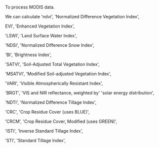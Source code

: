 To process MODIS data.

We can calculate 
'ndvi',   'Normalized Difference Vegetation Index',

 EVI',    'Enhanced Vegetation Index',
 
'LSWI',   'Land Surface Water Index',

'NDSI',   'Normalized Difference Snow Index',

'BI',     'Brightness Index',

'SATVI',  'Soil-Adjusted Total Vegetation Index',

'MSATVI', 'Modified Soil-adjusted Vegetation Index',

'VARI',   'Visible Atmospherically Resistant Index',

'BRGT',   'VIS and NIR reflectance, weighted by' 'solar energy distribution',

'NDTI',   'Normalized Difference Tillage Index',

'CRC',    'Crop Residue Cover (uses BLUE)',

'CRCM',   'Crop Residue Cover, Modified (uses GREEN)',

'ISTI',   'Inverse Standard Tillage Index',

'STI',    'Standard Tillage Index',
